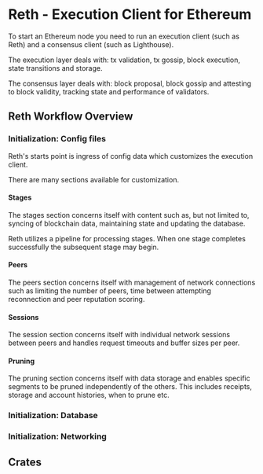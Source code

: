 # Reth - Execution Client for Ethereum

To start an Ethereum node you need to run an execution client (such as Reth) and a consensus client (such as Lighthouse).

The execution layer deals with: tx validation, tx gossip, block execution, state transitions and storage.

The consensus layer deals with: block proposal, block gossip and attesting to block validity, tracking state and performance of validators.

## Reth Workflow Overview

### Initialization: Config files

Reth's starts point is ingress of config data which customizes the execution client.

There are many sections available for customization.

#### Stages

The stages section concerns itself with content such as, but not limited to, syncing of blockchain data, maintaining state and updating the database.

Reth utilizes a pipeline for processing stages. When one stage completes successfully the subsequent stage may begin.

#### Peers

The peers section concerns itself with management of network connections such as limiting the number of peers, time between attempting reconnection and peer reputation scoring.

#### Sessions

The session section concerns itself with individual network sessions between peers and handles request timeouts and buffer sizes per peer.


#### Pruning

The pruning section concerns itself with data storage and enables specific segments to be pruned independently of the others. This includes receipts, storage and account histories, when to prune etc.

### Initialization: Database

### Initialization: Networking



## Crates